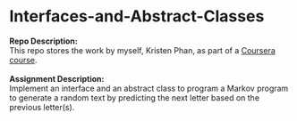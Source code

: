 # Interfaces-and-Abstract-Classes
__Repo Description:__
<br/>
This repo stores the work by myself, Kristen Phan, as part of a [Coursera course](https://www.coursera.org/learn/java-programming-design-principles/). 
<br/>
<br/>
__Assignment Description:__
<br/>
Implement an interface and an abstract class to program a Markov program to generate a random text by predicting the next letter based on the previous letter(s). 
